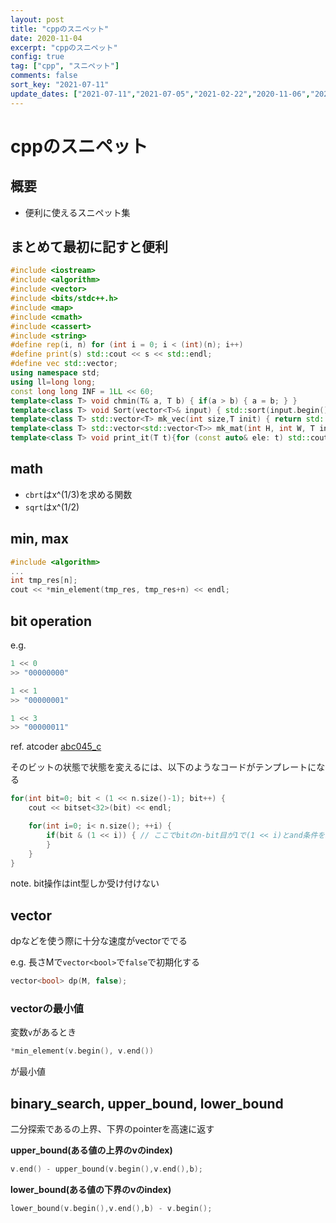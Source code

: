 ```yaml
---
layout: post
title: "cppのスニペット"
date: 2020-11-04
excerpt: "cppのスニペット"
config: true
tag: ["cpp", "スニペット"]
comments: false
sort_key: "2021-07-11"
update_dates: ["2021-07-11","2021-07-05","2021-02-22","2020-11-06","2020-11-06","2020-11-06"]
---
```


# cppのスニペット

## 概要
 - 便利に使えるスニペット集

## まとめて最初に記すと便利

```cpp
#include <iostream>
#include <algorithm>
#include <vector>
#include <bits/stdc++.h>
#include <map>
#include <cmath>
#include <cassert>
#include <string>
#define rep(i, n) for (int i = 0; i < (int)(n); i++)
#define print(s) std::cout << s << std::endl;
#define vec std::vector;
using namespace std;
using ll=long long;
const long long INF = 1LL << 60;
template<class T> void chmin(T& a, T b) { if(a > b) { a = b; } }
template<class T> void Sort(vector<T>& input) { std::sort(input.begin(), input.end()); }
template<class T> std::vector<T> mk_vec(int size,T init) { return std::vector<T>(size, init); }
template<class T> std::vector<std::vector<T>> mk_mat(int H, int W, T init) { return std::vector<std::vector<T>>(H, std::vector<T>(W, init)); }
template<class T> void print_it(T t){for (const auto& ele: t) std::cout << ele << "; "; std::cout << std::endl; }
```

## math
 - `cbrt`はx^(1/3)を求める関数
 - `sqrt`はx^(1/2)

## min, max

```cpp
#include <algorithm>
...
int tmp_res[n];
cout << *min_element(tmp_res, tmp_res+n) << endl;
```

## bit operation

e.g. 
```cpp
1 << 0
>> "00000000"

1 << 1
>> "00000001"

1 << 3
>> "00000011"
```

ref. atcoder [abc045_c](https://atcoder.jp/contests/abc045/tasks/arc061_a)

そのビットの状態で状態を変えるには、以下のようなコードがテンプレートになる

```cpp
for(int bit=0; bit < (1 << n.size()-1); bit++) {
	cout << bitset<32>(bit) << endl;

	for(int i=0; i< n.size(); ++i) {
		if(bit & (1 << i)) { // ここでbitのn-bit目が1で(1 << i)とand条件を取ることでわかる
		}
	}
}
```

note. bit操作はint型しか受け付けない

## vector
dpなどを使う際に十分な速度がvectorででる 

e.g. 長さMで`vector<bool>`で`false`で初期化する

```cpp
vector<bool> dp(M, false);
```

### vectorの最小値
変数`v`があるとき
```cpp
*min_element(v.begin(), v.end())
```
が最小値

## binary_search, upper_bound, lower_bound
二分探索であるの上界、下界のpointerを高速に返す  

**upper_bound(ある値の上界のvのindex)**  
```cpp
v.end() - upper_bound(v.begin(),v.end(),b);
```

**lower_bound(ある値の下界のvのindex)**  
```cpp
lower_bound(v.begin(),v.end(),b) - v.begin();
```
